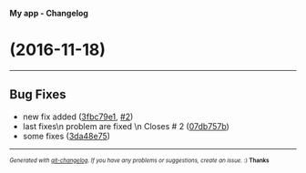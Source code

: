 __My app - Changelog__

#   (2016-11-18)



---

## Bug Fixes

- new fix added
  ([3fbc79e1](https://github.com/StanDimitroff/iOS-Development/commit/3fbc79e1c916ad39dadf669d0c466064cd7a8756),
   [#2](https://github.com/StanDimitroff/iOS-Development/issues/2))
- last fixes\n problem are fixed \n Closes # 2
  ([07db757b](https://github.com/StanDimitroff/iOS-Development/commit/07db757bdd314bd14f1124ff3aa3b42924545edf))
- some fixes
  ([3da48e75](https://github.com/StanDimitroff/iOS-Development/commit/3da48e7551ade1b833dab35e6f9527112117885c))



---
<sub><sup>*Generated with [git-changelog](https://github.com/rafinskipg/git-changelog). If you have any problems or suggestions, create an issue.* :) **Thanks** </sub></sup>